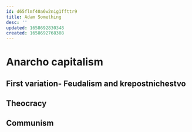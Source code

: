 ```yaml
---
id: d65flmf40a6w2nig1ffttr9
title: Adam Something
desc: ''
updated: 1658692830348
created: 1658692768308
---
```


# Anarcho capitalism 
## First variation- Feudalism and krepostnichestvo

## Theocracy

## Communism


